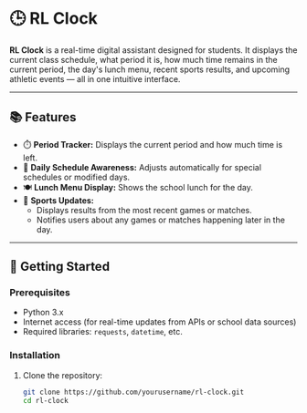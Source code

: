 # 🕒 RL Clock

**RL Clock** is a real-time digital assistant designed for students. It displays the current class schedule, what period it is, how much time remains in the current period, the day's lunch menu, recent sports results, and upcoming athletic events — all in one intuitive interface.

---

## 📚 Features

- ⏱️ **Period Tracker:** Displays the current period and how much time is left.
- 📅 **Daily Schedule Awareness:** Adjusts automatically for special schedules or modified days.
- 🍽️ **Lunch Menu Display:** Shows the school lunch for the day.
- 🏀 **Sports Updates:**
  - Displays results from the most recent games or matches.
  - Notifies users about any games or matches happening later in the day.

---

## 🚀 Getting Started

### Prerequisites

- Python 3.x
- Internet access (for real-time updates from APIs or school data sources)
- Required libraries: `requests`, `datetime`, etc.

### Installation

1. Clone the repository:

   ```bash
   git clone https://github.com/yourusername/rl-clock.git
   cd rl-clock
